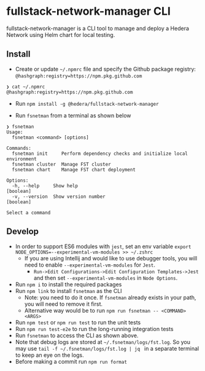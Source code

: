 # fullstack-network-manager CLI

fullstack-network-manager is a CLI tool to manage and deploy a Hedera Network using Helm chart for local testing.

## Install
  - Create or update `~/.npmrc` file and specify the Github package registry: `@hashgraph:registry=https://npm.pkg.github.com`
  ```
  ❯ cat ~/.npmrc
  @hashgraph:registry=https://npm.pkg.github.com
  ```
  - Run `npm install -g @hedera/fullstack-network-manager`

  - Run `fsnetman` from a terminal as shown below
  ``` 
  ❯ fsnetman
  Usage:
    fsnetman <command> [options]

  Commands:
    fsnetman init     Perform dependency checks and initialize local environment
    fsnetman cluster  Manage FST cluster
    fsnetman chart    Manage FST chart deployment

  Options:
    -h, --help     Show help                                                                                     [boolean]
    -v, --version  Show version number                                                                           [boolean]

  Select a command
  ```

## Develop
  - In order to support ES6 modules with `jest`, set an env variable `export NODE_OPTIONS=--experimental-vm-modules >> ~/.zshrc`
    - If you are using Intellij and would like to use debugger tools, you will need to enable `--experimental-vm-modules` for `Jest`.
      - `Run->Edit Configurations->Edit Configuration Templates->Jest` and then set `--experimental-vm-modules` in `Node Options`.
  - Run `npm i` to install the required packages
  - Run `npm link` to install `fsnetman` as the CLI 
    - Note: you need to do it once. If `fsnetman` already exists in your path, you will need to remove it first.
    - Alternative way would be to run `npm run fsnetman -- <COMMAND> <ARGS>`
  - Run `npm test` or `npm run test` to run the unit tests
  - Run `npm run test-e2e` to run the long-running integration tests
  - Run `fsnetman` to access the CLI as shown above. 
  - Note that debug logs are stored at `~/.fsnetman/logs/fst.log`. So you may use `tail -f ~/.fsnetman/logs/fst.log | jq
    ` in a separate terminal to keep an eye on the logs.
  - Before making a commit run `npm run format`

